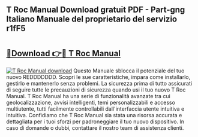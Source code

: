 ## T Roc Manual Download gratuit PDF - Part-gng Italiano Manuale del proprietario del servizio r1fF5

# <h2><a href="http://dfcb1e.blite.top/?on=T+Roc+Manual">🔗Download 👉🔴 T Roc Manual</a></h2>

[![T Roc Manual download](https://i.imgur.com/lujVjoI.png)](http://dfcb1e.blite.top/?on=T+Roc+Manual)
Questo Manuale sblocca il potenziale del tuo nuovo REDDDDDDD. Scopri le sue caratteristiche, impara come installarlo, gestirlo e mantenerlo senza problemi. La sicurezza prima di tutto assicurati di seguire tutte le precauzioni di sicurezza quando usi il tuo nuovo T Roc Manual. T Roc Manual ha una serie di funzionalità avanzate tra cui geolocalizzazione, avvisi intelligenti, temi personalizzabili e accesso multiutente, tutti facilmente controllabili dall'interfaccia utente intuitiva e intuitiva. Confidiamo che T Roc Manual sia stata una risorsa accurata e dettagliata per i tuoi sforzi per padroneggiare il tuo nuovo dispositivo. In caso di domande o dubbi, contattare il nostro team di assistenza clienti.

